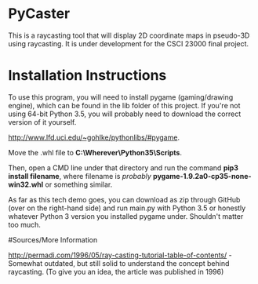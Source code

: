 # PyCaster
This is a raycasting tool that will display 2D coordinate maps in pseudo-3D using raycasting.
It is under development for the CSCI 23000 final project.

# Installation Instructions
To use this program, you will need to install pygame (gaming/drawing engine), which can be found in the lib folder of this project.  If you're not using 64-bit Python 3.5, you will probably need to download the correct version of it yourself.

http://www.lfd.uci.edu/~gohlke/pythonlibs/#pygame.

Move the .whl file to **C:\Wherever\Python35\Scripts**.

Then, open a CMD line under that directory and run the command **pip3 install filename**, where filename is *probably* **pygame-1.9.2a0-cp35-none-win32.whl** or something similar.

As far as this tech demo goes, you can download as zip through GitHub (over on the right-hand side) and run main.py with Python 3.5 or honestly whatever Python 3 version you installed pygame under.  Shouldn't matter too much.

#Sources/More Information

http://permadi.com/1996/05/ray-casting-tutorial-table-of-contents/ - Somewhat outdated, but still solid to understand the concept behind raycasting. (To give you an idea, the article was published in 1996)
